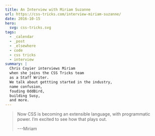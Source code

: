 ```yaml
---
title: An Interview with Miriam Suzanne
url: https://css-tricks.com/interview-miriam-suzanne/
date: 2016-10-15
hero:
  svg: css-tricks.svg
tags:
  - _calendar
  - _post
  - _elsewhere
  - code
  - css tricks
  - interview
summary: |
  Chris Coyier interviews Miriam
  when she joins the CSS Tricks team
  as a Staff Writer.
  We talk about gettting started in the industry,
  name confusion,
  fouding OddBird,
  building Susy,
  and more.
---
```


> Now CSS is becoming an extensible language,
> with programmatic power.
> I’m excited to see how that plays out.
>
> ---Miriam
